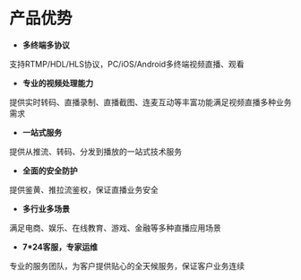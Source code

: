 # 产品优势

-   **多终端多协议**

支持RTMP/HDL/HLS协议，PC/iOS/Android多终端视频直播、观看

-   **专业的视频处理能力**

提供实时转码、直播录制、直播截图、连麦互动等丰富功能满足视频直播多种业务需求

-   **一站式服务**

提供从推流、转码、分发到播放的一站式技术服务

-   **全面的安全防护**

提供鉴黄、推拉流鉴权，保证直播业务安全

-   **多行业多场景**

满足电商、娱乐、在线教育、游戏、金融等多种直播应用场景

-   **7\*24客服，专家运维**

专业的服务团队，为客户提供贴心的全天候服务，保证客户业务连续

